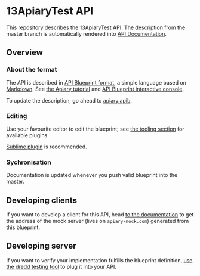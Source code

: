 
# 13ApiaryTest API

This repository describes the 13ApiaryTest API. The description from the master branch is automatically rendered into [API Documentation](http://docs.13apiarytest.apiary.dev).

## Overview

### About the format

The API is described in [API Blueprint format](http://apiblueprint.org/), a simple language based on [Markdown](http://daringfireball.net/projects/markdown/syntax). See [the Apiary tutorial](http://apiary.io/blueprint) and [API Blueprint interactive console](http://apiblueprint.org/#examples).

To update the description, go ahead to [apiary.apib](/apiary.apib).

### Editing

Use your favourite editor to edit the blueprint; see [the tooling section](http://apiblueprint.org/#tooling) for available plugins.

[Sublime plugin](https://github.com/apiaryio/api-blueprint-sublime-plugin) is recommended.

### Sychronisation

Documentation is updated whenever you push valid blueprint into the master.


## Developing clients

If you want to develop a client for this API, head [to the documentation](http://docs.13apiarytest.apiary.dev) to get the address of the mock server (lives on `apiary-mock.com`) generated from this blueprint.


## Developing server

If you want to verify your implementation fulfills the blueprint definition, [use the dredd testing tool](https://github.com/apiaryio/dredd) to plug it into your API.
